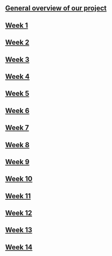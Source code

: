 ## [General overview of our project](https://zczlsde.github.io/0016team1.github.io/overall)

## [Week 1](https://zczlsde.github.io/0016team1.github.io/OCT:12-OCT:18)

## [Week 2](https://zczlsde.github.io/0016team1.github.io/OCT:19-OCT:25)

## [Week 3](https://zczlsde.github.io/0016team1.github.io/OCT:26-NOV:1)

## [Week 4](https://zczlsde.github.io/0016team1.github.io/NOV:2-NOV:8)

## [Week 5](https://zczlsde.github.io/0016team1.github.io/NOV:9-NOV-15)

## [Week 6](https://zczlsde.github.io/0016team1.github.io/NOV:16-NOV:22)

## [Week 7](https://zczlsde.github.io/0016team1.github.io/NOV:23-NOV:29)

## [Week 8](https://zczlsde.github.io/0016team1.github.io/NOV:30-DEC:6)

## [Week 9](https://zczlsde.github.io/0016team1.github.io/DEC:7-DEC:13)

## [Week 10](https://zczlsde.github.io/0016team1.github.io/DEC:14-DEC:20)

## [Week 11](https://zczlsde.github.io/0016team1.github.io/week1)

## [Week 12](https://zczlsde.github.io/0016team1.github.io/week2)

## [Week 13](https://zczlsde.github.io/0016team1.github.io/week3)

## [Week 14](https://zczlsde.github.io/0016team1.github.io/week4)

